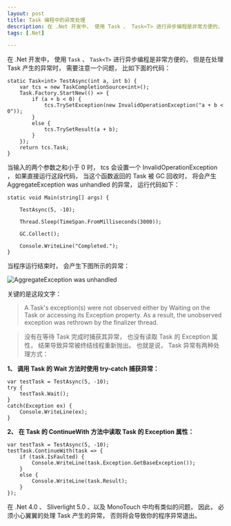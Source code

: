 ```yaml
---
layout: post
title: Task 编程中的异常处理
description: 在 .Net 开发中， 使用 Task 、 Task<T> 进行异步编程是非常方便的， 但是在处理 Task 产生的异常时， 也有一些需要注意的问题。
tags: [.Net]

---
```


在 .Net 开发中， 使用 `Task` 、 `Task<T>` 进行异步编程是非常方便的， 但是在处理 Task 产生的异常时， 需要注意一个问题， 比如下面的代码：

	static Task<int> TestAsync(int a, int b) {
		var tcs = new TaskCompletionSource<int>();
		Task.Factory.StartNew(() => {
			if (a + b < 0) {
				tcs.TrySetException(new InvalidOperationException("a + b < 0"));
			}
			else {
				tcs.TrySetResult(a + b);
			}
		});
		return tcs.Task;
	}

当输入的两个参数之和小于 0 时， tcs 会设置一个 InvalidOperationException ， 如果直接运行这段代码， 当这个函数返回的 Task 被 GC 回收时， 将会产生 AggregateException was unhandled 的异常， 运行代码如下：

	static void Main(string[] args) {
	
		TestAsync(5, -10);
	
		Thread.Sleep(TimeSpan.FromMilliseconds(3000));
	 
		GC.Collect();
	 
		Console.WriteLine("Completed.");
	}

当程序运行结束时， 会产生下图所示的异常：

![AggregateException was unhandled](http://beginor.github.com/assets/post-images/agg-exp-was-unhandled.png)

关键的是这段文字：

> A Task's exception(s) were not observed either by Waiting on the Task or accessing its Exception property. As a result, the unobserved exception was rethrown by the finalizer thread.

> 没有在等待 Task 完成时捕获其异常， 也没有读取 Task 的 Exception 属性， 结果导致异常被终结线程重新抛出。 也就是说， Task 异常有两种处理方式：

**1、 调用 Task 的 Wait 方法时使用 try-catch 捕获异常：**

	var testTask = TestAsync(5, -10);
	try {
		testTask.Wait();
	}
	catch(Exception ex) {
		Console.WriteLine(ex);
	}

**2、 在 Task 的 ContinueWith 方法中读取 Task 的 Exception 属性：**

	var testTask = TestAsync(5, -10);
	testTask.ContinueWith(task => {
		if (task.IsFaulted) {
			Console.WriteLine(task.Exception.GetBaseException());
		}
		else {
			Console.WriteLine(task.Result);
		}
	});

在 .Net 4.0 、 Sliverlight 5.0 、以及 MonoTouch 中均有类似的问题， 因此， 必须小心翼翼的处理 Task 产生的异常， 否则将会导致你的程序异常退出。
